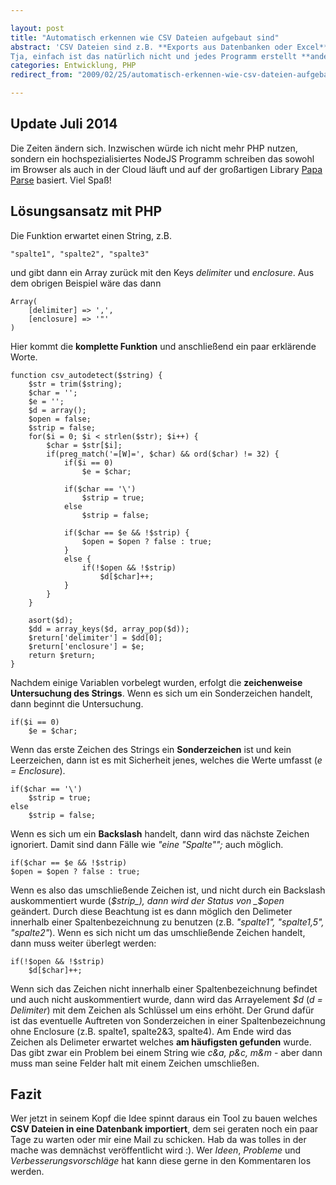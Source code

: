 ```yaml
---

layout: post
title: "Automatisch erkennen wie CSV Dateien aufgebaut sind"
abstract: 'CSV Dateien sind z.B. **Exports aus Datenbanken oder Excel**. Der Name steht für _Comma-Separated Values _und bedeutet, dass die Werte von einem Komma getrennt sind. Damit kann man **einfach** eine CSV importieren und zum Beispiel in PHP weiter verarbeiten.
Tja, einfach ist das natürlich nicht und jedes Programm erstellt **andere CSV Dateien**. Ich habe eine Funktion geschrieben die versucht **automatisch** zu erkennen wie eine CSV Datei aufgebaut ist. [Hier ist eine Demo](http://interaktionsdesigner.de/stuff/csv.php "Automatische CSV Erkennung") und im folgenden Artikel kommt die Funktionsweise.'
categories: Entwicklung, PHP
redirect_from: "2009/02/25/automatisch-erkennen-wie-csv-dateien-aufgebaut-sind/"

---
```



## Update Juli 2014

Die Zeiten ändern sich. Inzwischen würde ich nicht mehr PHP nutzen, sondern ein hochspezialisiertes NodeJS Programm schreiben das sowohl im Browser als auch in der Cloud läuft und auf der großartigen Library [Papa Parse](http://papaparse.com/) basiert. Viel Spaß!


## Lösungsansatz mit PHP

Die Funktion erwartet einen String, z.B. 
    
    "spalte1", "spalte2", "spalte3"

und gibt dann ein Array zurück mit den Keys _delimiter_ und _enclosure_. Aus dem obrigen Beispiel wäre das dann 
    
    Array(
        [delimiter] => ',',
        [enclosure] => '"'
    )

Hier kommt die **komplette Funktion** und anschließend ein paar erklärende Worte.
    
    function csv_autodetect($string) {
        $str = trim($string);
        $char = '';
        $e = '';
        $d = array();
        $open = false;
        $strip = false;
        for($i = 0; $i < strlen($str); $i++) {
            $char = $str[$i];
            if(preg_match('=[W]=', $char) && ord($char) != 32) {            
                if($i == 0)
                    $e = $char;
                
                if($char == '\')
                    $strip = true;
                else
                    $strip = false;
                
                if($char == $e && !$strip) {
                    $open = $open ? false : true;
                }
                else {
                    if(!$open && !$strip)
                        $d[$char]++;
                }
            }
        }
        
        asort($d);
        $dd = array_keys($d, array_pop($d));
        $return['delimiter'] = $dd[0];
        $return['enclosure'] = $e;
        return $return;    
    }

Nachdem einige Variablen vorbelegt wurden, erfolgt die **zeichenweise Untersuchung des Strings**. Wenn es sich um ein Sonderzeichen handelt, dann beginnt die Untersuchung.

    if($i == 0)
        $e = $char;

Wenn das erste Zeichen des Strings ein **Sonderzeichen** ist und kein Leerzeichen, dann ist es mit Sicherheit jenes, welches die Werte umfasst (_e = Enclosure_).

    if($char == '\')
        $strip = true;
    else
        $strip = false;

Wenn es sich um ein **Backslash** handelt, dann wird das nächste Zeichen ignoriert. Damit sind dann Fälle wie _"eine "Spalte"";_ auch möglich.

    if($char == $e && !$strip)
    $open = $open ? false : true;

Wenn es also das umschließende Zeichen ist, und nicht durch ein Backslash auskommentiert wurde (_$strip_), dann wird der Status von _$open_ geändert. Durch diese Beachtung ist es dann möglich den Delimeter innerhalb einer Spaltenbezeichnung zu benutzen (z.B. _"spalte1", "spalte1,5", "spalte2"_). Wenn es sich nicht um das umschließende Zeichen handelt, dann muss weiter überlegt werden:

    if(!$open && !$strip)
        $d[$char]++;

Wenn sich das Zeichen nicht innerhalb einer Spaltenbezeichnung befindet und auch nicht auskommentiert wurde, dann wird das Arrayelement _$d_ (_d = Delimiter_) mit dem Zeichen als Schlüssel um eins erhöht.
Der Grund dafür ist das eventuelle Auftreten von Sonderzeichen in einer Spaltenbezeichnung ohne Enclosure (z.B. spalte1, spalte2&3, spalte4). Am Ende wird das Zeichen als Delimeter erwartet welches **am häufigsten gefunden** wurde. Das gibt zwar ein Problem bei einem String wie _c&a, p&c, m&m_ - aber dann muss man seine Felder halt mit einem Zeichen umschließen.

## Fazit

Wer jetzt in seinem Kopf die Idee spinnt daraus ein Tool zu bauen welches **CSV Dateien in eine Datenbank importiert**, dem sei geraten noch ein paar Tage zu warten oder mir eine Mail zu schicken. Hab da was tolles in der mache was demnächst veröffentlicht wird :).
Wer _Ideen_, _Probleme_ und _Verbesserungsvorschläge_ hat kann diese gerne in den Kommentaren los werden.
